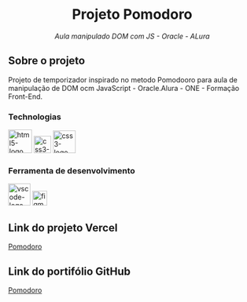 <h1 align="center">Projeto Pomodoro</h1>
<p align="center"><i>Aula manipulado DOM com JS - Oracle - ALura</i></p>


##  Sobre o projeto

Projeto de temporizador inspirado no metodo Pomodooro para aula de manipulação de DOM ocm JavaScript - Oracle.Alura - ONE - Formação Front-End.

### Technologias
<p display="inline-block">
  <img width="48" src="https://upload.wikimedia.org/wikipedia/commons/6/61/HTML5_logo_and_wordmark.svg" alt="html5-logo"/>
  <img width="35" src="https://upload.wikimedia.org/wikipedia/commons/d/d5/CSS3_logo_and_wordmark.svg" alt="css3-logo"/>
  <img width="46" src="https://upload.wikimedia.org/wikipedia/commons/b/ba/Javascript_badge.svg" alt="css3-logo"/>
</p>
                                                                                                  
### Ferramenta de desenvolvimento

<p display="inline-block">
   <img width="45" src="https://upload.wikimedia.org/wikipedia/commons/thumb/9/9a/Visual_Studio_Code_1.35_icon.svg/2048px-Visual_Studio_Code_1.35_icon.svg.png" alt="vscode-logo"/>
  <img width="30" src="https://upload.wikimedia.org/wikipedia/commons/3/33/Figma-logo.svg" alt="figma-logo"/>
</p>

## Link do projeto Vercel
[Pomodoro](https://projeto-pomodoro-alura-oracle.vercel.app/)
## Link do portifólio GitHub
[Pomodoro](https://projeto-pomodoro-alura-oracle.vercel.app/)
